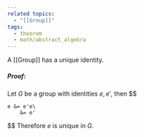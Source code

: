 ```yaml
---
related topics:
  - "[[Group]]"
tags:
  - theorem
  - math/abstract_algebra
---
```

A [[Group]] has a unique identity.
##### Proof:
Let $G$ be a group with identities $e,e'$, then
$$

	e &= e'e\
		&= e'

$$
Therefore $e$ is unique in $G$.